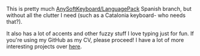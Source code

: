 This is pretty much [AnySoftKeyboard/LanguagePack](https://github.com/AnySoftKeyboard/LanguagePack)
Spanish branch, but without all the clutter I need (such as a Catalonia keyboard- who needs that?).

It also has a lot of accents and other fuzzy stuff I love typing just for fun. If you're using
my GitHub as my CV, please proceed! I have a lot of more interesting projects over
[here](https://github.com/LonamiWebs).
